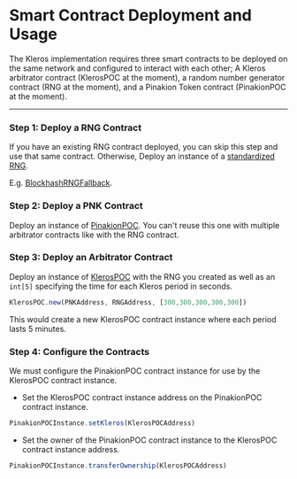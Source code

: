 # Smart Contract Deployment and Usage

The Kleros implementation requires three smart contracts to be deployed on the same network and configured to interact with each other; A Kleros arbitrator contract \(KlerosPOC at the moment\), a random number generator contract \(RNG at the moment\), and a Pinakion Token contract \(PinakionPOC at the moment\).

---

### Step 1: Deploy a RNG Contract

If you have an existing RNG contract deployed, you can skip this step and use that same contract. Otherwise, Deploy an instance of a [standardized RNG](https://github.com/kleros/kleros-interaction/blob/master/contracts/standard/rng/RNG.sol).

E.g. [BlockhashRNGFallback](https://github.com/kleros/kleros-interaction/blob/master/contracts/standard/rng/BlockhashRNGFallback.sol).

### Step 2: Deploy a PNK Contract

Deploy an instance of [PinakionPOC](https://github.com/kleros/kleros/blob/master/contracts/PinakionPOC.sol). You can't reuse this one with multiple arbitrator contracts like with the RNG contract.

### Step 3: Deploy an Arbitrator Contract

Deploy an instance of [KlerosPOC](https://github.com/kleros/kleros/blob/master/contracts/KlerosPOC.sol) with the RNG you created as well as an `int[5]` specifying the time for each Kleros period in seconds.

```js
KlerosPOC.new(PNKAddress, RNGAddress, [300,300,300,300,300])
```

This would create a new KlerosPOC contract instance where each period lasts 5 minutes.

### Step 4: Configure the Contracts

We must configure the PinakionPOC contract instance for use by the KlerosPOC contract instance.

* Set the KlerosPOC contract instance address on the PinakionPOC contract instance.

```js
PinakionPOCInstance.setKleros(KlerosPOCAddress)
```

* Set the owner of the PinakionPOC contract instance to the KlerosPOC contract instance address.

```js
PinakionPOCInstance.transferOwnership(KlerosPOCAddress)
```



